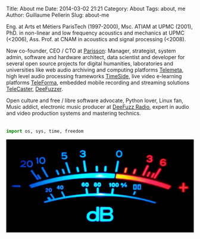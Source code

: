 Title: About me
Date: 2014-03-02 21:21
Category: About
Tags: about, me
Author: Guillaume Pellerin
Slug: about-me

Eng. at Arts et Métiers ParisTech (1997-2000), Msc. ATIAM at UPMC (2001), PhD. in non-linear and low frequency acoustics and mechanics at UPMC (<2006), Ass. Prof. at CNAM in acoustics and signal processing (<2008).

Now co-founder, CEO / CTO at [Parisson](http://parisson.com): Manager, strategist, system admin, software and hardware architect, data scientist and developer for several open source projects for digital humanities, laboratories and universities like web audio archiving and computing platforms [Telemeta](http://telemeta.org), high level audio processing frameworks [TimeSide](https://github.com/Parisson/TimeSide), live video e-learning platforms [TeleForma](https://github.com/yomguy/teleforma), embedded mobile recording and streaming solutions [TeleCaster](http://telecasting.parisson.com/), [DeeFuzzer](https://github.com/yomguy/DeeFuzzer).

Open culture and free / libre software advocate, Python lover, Linux fan, Music addict, electronic music producer at [DeeFuzz Radio](http://deefuzz.parisson.com), expert in audio and video production systems and mastering technics.


```python

import os, sys, time, freedom

```

![VU](/images/wall-vu-1200_crop.jpg)